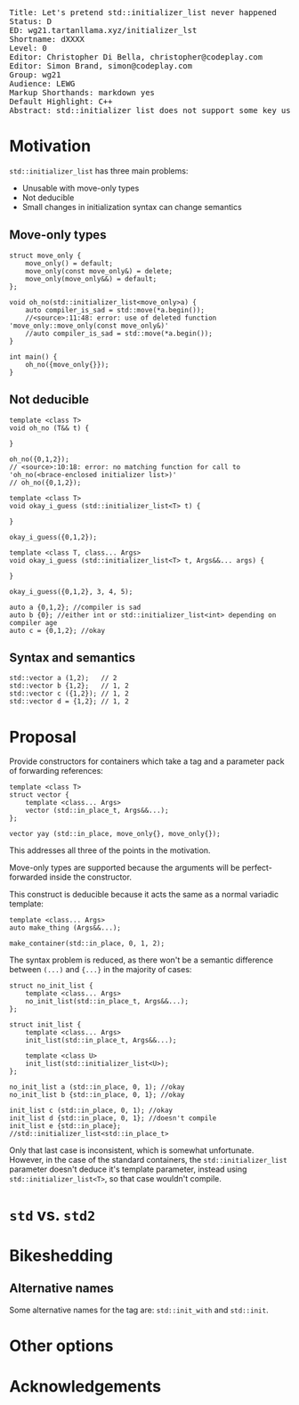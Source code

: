 <pre class='metadata'>
Title: Let's pretend std::initializer_list never happened
Status: D
ED: wg21.tartanllama.xyz/initializer_lst
Shortname: dXXXX
Level: 0
Editor: Christopher Di Bella, christopher@codeplay.com
Editor: Simon Brand, simon@codeplay.com
Group: wg21
Audience: LEWG
Markup Shorthands: markdown yes
Default Highlight: C++
Abstract: std::initializer_list does not support some key use-cases, and can often cause subtle semantic errors. We propose moving away from their use and replacing them with tagged variadic template constructors.
</pre>

# Motivation

`std::initializer_list` has three main problems:

- Unusable with move-only types
- Not deducible
- Small changes in initialization syntax can change semantics

## Move-only types

```
struct move_only {
    move_only() = default;
    move_only(const move_only&) = delete;
    move_only(move_only&&) = default;
};

void oh_no(std::initializer_list<move_only>a) {
    auto compiler_is_sad = std::move(*a.begin());
    //<source>:11:48: error: use of deleted function 'move_only::move_only(const move_only&)'
    //auto compiler_is_sad = std::move(*a.begin());
}

int main() {
    oh_no({move_only{}});
}
```

## Not deducible

```
template <class T>
void oh_no (T&& t) {

}

oh_no({0,1,2});
// <source>:10:18: error: no matching function for call to 'oh_no(<brace-enclosed initializer list>)'
// oh_no({0,1,2});
```

```
template <class T>
void okay_i_guess (std::initializer_list<T> t) {

}

okay_i_guess({0,1,2});
```

```
template <class T, class... Args>
void okay_i_guess (std::initializer_list<T> t, Args&&... args) {

}

okay_i_guess({0,1,2}, 3, 4, 5);
```

```
auto a {0,1,2}; //compiler is sad
auto b {0}; //either int or std::initializer_list<int> depending on compiler age
auto c = {0,1,2}; //okay
```

## Syntax and semantics

```
std::vector a (1,2);   // 2
std::vector b {1,2};   // 1, 2
std::vector c ({1,2}); // 1, 2
std::vector d = {1,2}; // 1, 2
```

# Proposal

Provide constructors for containers which take a tag and a parameter pack of forwarding references:

```
template <class T>
struct vector {
    template <class... Args>
    vector (std::in_place_t, Args&&...);
};

vector yay (std::in_place, move_only{}, move_only{});
```

This addresses all three of the points in the motivation.

Move-only types are supported because the arguments will be perfect-forwarded inside the constructor.

This construct is deducible because it acts the same as a normal variadic template:

```
template <class... Args>
auto make_thing (Args&&...);

make_container(std::in_place, 0, 1, 2);
```

The syntax problem is reduced, as there won't be a semantic difference between `(...)` and `{...}` in the majority of cases:

```
struct no_init_list {
    template <class... Args>
    no_init_list(std::in_place_t, Args&&...);
};

struct init_list {
    template <class... Args>
    init_list(std::in_place_t, Args&&...);

    template <class U>
    init_list(std::initializer_list<U>);
};

no_init_list a (std::in_place, 0, 1); //okay
no_init_list b {std::in_place, 0, 1}; //okay

init_list c (std::in_place, 0, 1); //okay
init_list d {std::in_place, 0, 1}; //doesn't compile
init_list e {std::in_place};       //std::initializer_list<std::in_place_t>
```

Only that last case is inconsistent, which is somewhat unfortunate. However, in the case of the standard containers, the `std::initializer_list` parameter doesn't deduce it's template parameter, instead using `std::initializer_list<T>`, so that case wouldn't compile.

# `std` vs. `std2`

# Bikeshedding

## Alternative names

Some alternative names for the tag are: `std::init_with` and `std::init`.

# Other options

# Acknowledgements
